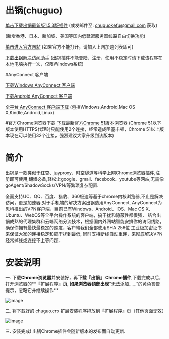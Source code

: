 # 出锅(chuguo)

[单击下载出锅最新版1.5.3版插件](http://7xrvud.dl1.z0.glb.clouddn.com/chuguo_v1.5.3.crx) (或发邮件至: chuguokefu@gmail.com 获取)

(新增香港、日本、新加坡、美国等国内低延迟服务器线路自由切换功能)

[单击进入官方网站](https://a.tzqby.xyz:17869/home/invite.html?code=77db427309a3eeb4) (如果官方不能打开，请加入上网加速列表即可)


[下载出锅解决访问助手](http://7xrvud.dl1.z0.glb.clouddn.com/chuguo_helper.zip) 
(出锅插件不能登陆、注册、使用不稳定时请下载该程序在本地电脑执行一次，仅限Windows系统)

#AnyConnect 客户端

[下载Windows AnyConnect 客户端](http://dl.xxshe.com/cisco_anyconnect/anyconnect-win-4.2.04018-pre-deploy-k9.msi)

[下载Android AnyConnect 客户端](http://dl.xxshe.com/cisco_anyconnect/anyconnect.vpn.android.avf-4.0.01287.apk)

[全平台 AnyConnect 客户端下载](https://cnlic.com/share/client.html) (包括Windows,Android,Mac OS X,Kindle,Android,Linux)

#官方Chrome浏览器下载
[下载最新官方Chrome 51版本浏览器](http://pan.baidu.com/s/1bPR0f0)
(Chrome 51以下版本使用HTTPS代理时只能使用2个连接，经常造成阻塞卡顿，Chrome 51以上版本现在可以使用32个连接，强烈建议大家升级到该版本)


# 简介

出锅是一款类似于红杏、jayproxy、时空隧道等科学上网Chrome浏览器插件,注册即可使用,翻墙必备,轻松上google、gmail、facebook、youtube等网站,无需像goAgent/ShadowSocks/VPN/等繁琐复杂配置.

全面支持UC、QQ、百度、猎豹、360极速等基于chrome内核浏览器,不止是解决访问，更是加速器,对于手机端的解决方案出锅选用AnyConnect, AnyConnect为思科推出的VPN客户端，目前已有Windows、Android、iOS、Mac OS X、Ubuntu、WebOS等全平台操作系统的客户端，搞干扰和隐蔽性都很强，
结合出锅成熟的代理集群和云端网络分流技术，根据国内外网站智能安排你的访问线路，确保你拥有最快最稳定的速度，客户端我们全部使用SHA 256位
工业级加密证书来保证大家的连接稳定和搞干扰到最低, 同时支持断线自动重连，来彻底解决VPN经常掉线或连接不上等问题.

# 安装说明

一. 下载**Chrome浏览器**并安装好，再**下载『出锅』 Chrome插件**,下载完成以后，打开浏览器的**『扩展程序』**页, 如果浏览器顶部出现**“无法添加……”的黄色警告提示，忽略它并继续操作**

![image](https://raw.githubusercontent.com/chuguofan/chuguo/master/chrome_step_1.png)

二. 将下载好的 chuguo.crx 扩展安装程序拖放到『扩展程序』页（其他页面无效）

![image](https://raw.githubusercontent.com/chuguofan/chuguo/master/chrome_step_2.png)

三. 安装完成! 出锅Chrome插件会随新版本的发布而自动更新.
